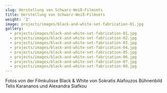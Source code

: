 ```yaml
---
slug: Herstellung von Schwarz-Weiß-Filmsets
title: Herstellung von Schwarz-Weiß-Filmsets
weight: '2'
image: projects/images/black-and-white-set-fabrication-01.jpg
gallery:
  - projects/images/black-and-white-set-fabrication-01.jpg
  - projects/images/black-and-white-set-fabrication-02.jpg
  - projects/images/black-and-white-set-fabrication-03.jpg
  - projects/images/black-and-white-set-fabrication-04.jpg
  - projects/images/black-and-white-set-fabrication-05.jpg
  - projects/images/black-and-white-set-fabrication-06.jpg
  - projects/images/black-and-white-set-fabrication-07.jpg
  - projects/images/black-and-white-set-fabrication-08.jpg
---
```

Fotos von der Filmkulisse Black & White von Sokratis Alafouzos
Bühnenbild Telis Karananos und Alexandra Siafkou

